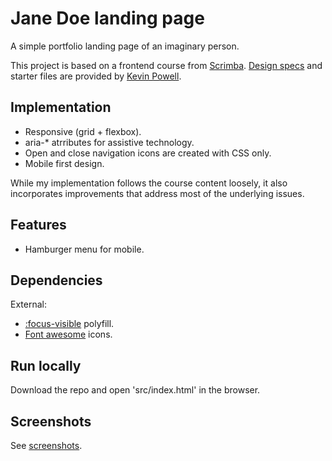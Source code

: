 # Jane Doe landing page

A simple portfolio landing page of an imaginary person.

This project is based on a frontend course from [Scrimba](https://scrimba.com/). [Design specs](https://xd.adobe.com/spec/6ebfeb86-6eeb-4b69-77dc-ecf4c4506bcc-188e/) and starter files are provided by [Kevin Powell](https://github.com/kevin-powell).

## Implementation

* Responsive (grid + flexbox).
* aria-* atrributes for assistive technology.
* Open and close navigation icons are created with CSS only.
* Mobile first design.

While my implementation follows the course content loosely, it also incorporates improvements that address most of the underlying issues.

## Features

* Hamburger menu for mobile.

## Dependencies

External:

* [:focus-visible](https://github.com/WICG/focus-visible) polyfill.
* [Font awesome](https://fontawesome.com/) icons.

## Run locally

Download the repo and open 'src/index.html' in the browser.

## Screenshots

See [screenshots](screenshots/).

